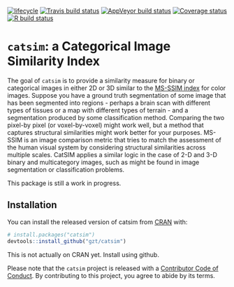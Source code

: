 
<!-- README.md is generated from README.Rmd. Please edit that file -->

<!-- badges: start -->

[![lifecycle](https://img.shields.io/badge/lifecycle-experimental-orange.svg)](https://www.tidyverse.org/lifecycle/#experimental)
[![Travis build
status](https://travis-ci.org/gzt/catsim.svg?branch=master)](https://travis-ci.org/gzt/catsim)
[![AppVeyor build
status](https://ci.appveyor.com/api/projects/status/github/gzt/catsim?branch=master&svg=true)](https://ci.appveyor.com/project/gzt/catsim)
[![Coverage
status](https://codecov.io/gh/gzt/catsim/branch/master/graph/badge.svg)](https://codecov.io/github/gzt/catsim?branch=master)
[![R build
status](https://github.com/gzt/catsim/workflows/R-CMD-check/badge.svg)](https://github.com/gzt/catsim/actions)
<!-- badges: end -->

# `catsim`: a Categorical Image Similarity Index

The goal of `catsim` is to provide a similarity measure for binary or
categorical images in either 2D or 3D similar to the [MS-SSIM
index](https://en.wikipedia.org/wiki/Structural_similarity) for color
images. Suppose you have a ground truth segmentation of some image that
has been segmented into regions - perhaps a brain scan with different
types of tissues or a map with different types of terrain - and a
segmentation produced by some classification method. Comparing the two
pixel-by pixel (or voxel-by-voxel) might work well, but a method that
captures structural similarities might work better for your purposes.
MS-SSIM is an image comparison metric that tries to match the assessment
of the human visual system by considering structural similarities across
multiple scales. CatSIM applies a similar logic in the case of 2-D and
3-D binary and multicategory images, such as might be found in image
segmentation or classification problems.

This package is still a work in progress.

## Installation

You can install the released version of catsim from
[CRAN](https://CRAN.R-project.org) with:

``` r
# install.packages("catsim")
devtools::install_github("gzt/catsim")
```

This is not actually on CRAN yet. Install using github.

Please note that the `catsim` project is released with a [Contributor
Code of Conduct](CODE_OF_CONDUCT.md). By contributing to this project,
you agree to abide by its terms.
